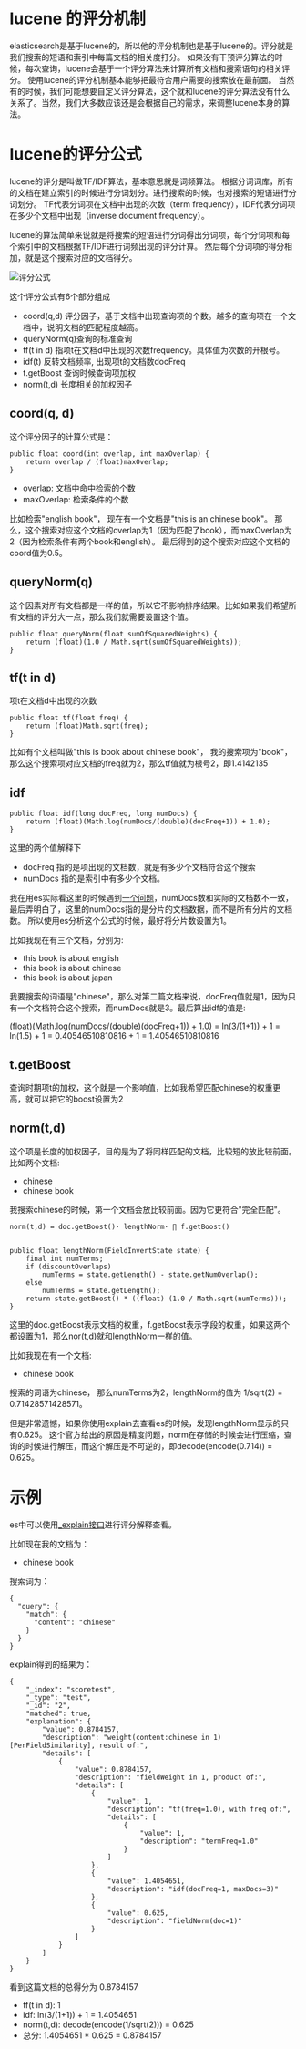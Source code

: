 # lucene 的评分机制

elasticsearch是基于lucene的，所以他的评分机制也是基于lucene的。评分就是我们搜索的短语和索引中每篇文档的相关度打分。
如果没有干预评分算法的时候，每次查询，lucene会基于一个评分算法来计算所有文档和搜索语句的相关评分。
使用lucene的评分机制基本能够把最符合用户需要的搜索放在最前面。
当然有的时候，我们可能想要自定义评分算法，这个就和lucene的评分算法没有什么关系了。当然，我们大多数应该还是会根据自己的需求，来调整lucene本身的算法。


# lucene的评分公式

lucene的评分是叫做TF/IDF算法，基本意思就是词频算法。
根据分词词库，所有的文档在建立索引的时候进行分词划分。进行搜索的时候，也对搜索的短语进行分词划分。
TF代表分词项在文档中出现的次数（term frequency），IDF代表分词项在多少个文档中出现（inverse document frequency）。


lucene的算法简单来说就是将搜索的短语进行分词得出分词项，每个分词项和每个索引中的文档根据TF/IDF进行词频出现的评分计算。
然后每个分词项的得分相加，就是这个搜索对应的文档得分。


![评分公式](http://dl2.iteye.com/upload/attachment/0066/9775/f5df5770-8ce5-3d59-ad02-ba691b179eca.png)

这个评分公式有6个部分组成

* coord(q,d) 评分因子，基于文档中出现查询项的个数。越多的查询项在一个文档中，说明文档的匹配程度越高。
* queryNorm(q)查询的标准查询
* tf(t in d) 指项t在文档d中出现的次数frequency。具体值为次数的开根号。
* idf(t) 反转文档频率, 出现项t的文档数docFreq
* t.getBoost 查询时候查询项加权
* norm(t,d) 长度相关的加权因子

## coord(q, d)

这个评分因子的计算公式是：

```
public float coord(int overlap, int maxOverlap) {
    return overlap / (float)maxOverlap;
}
```

* overlap: 文档中命中检索的个数
* maxOverlap: 检索条件的个数

比如检索"english book"， 现在有一个文档是"this is an chinese book"。
那么，这个搜索对应这个文档的overlap为1（因为匹配了book），而maxOverlap为2（因为检索条件有两个book和english）。
最后得到的这个搜索对应这个文档的coord值为0.5。

## queryNorm(q)

这个因素对所有文档都是一样的值，所以它不影响排序结果。比如如果我们希望所有文档的评分大一点，那么我们就需要设置这个值。

```
public float queryNorm(float sumOfSquaredWeights) {
    return (float)(1.0 / Math.sqrt(sumOfSquaredWeights));
}
```

## tf(t in d)

项t在文档d中出现的次数

```
public float tf(float freq) {
    return (float)Math.sqrt(freq);
}
```

比如有个文档叫做"this is book about chinese book"， 我的搜索项为"book"，那么这个搜索项对应文档的freq就为2，那么tf值就为根号2，即1.4142135

## idf

```
public float idf(long docFreq, long numDocs) {
    return (float)(Math.log(numDocs/(double)(docFreq+1)) + 1.0);
}
```

这里的两个值解释下

* docFreq 指的是项出现的文档数，就是有多少个文档符合这个搜索
* numDocs 指的是索引中有多少个文档。

我在用es实际看这里的时候遇到[一个问题](http://stackoverflow.com/questions/32687116/why-the-es-get-idf-value-is-0-30685282/32687723#32687723)，numDocs数和实际的文档数不一致，最后弄明白了，这里的numDocs指的是分片的文档数据，而不是所有分片的文档数。
所以使用es分析这个公式的时候，最好将分片数设置为1。

比如我现在有三个文档，分别为:
* this book is about english
* this book is about chinese
* this book is about japan

我要搜索的词语是"chinese"，那么对第二篇文档来说，docFreq值就是1，因为只有一个文档符合这个搜索，而numDocs就是3。最后算出idf的值是:

(float)(Math.log(numDocs/(double)(docFreq+1)) + 1.0) = ln(3/(1+1)) + 1 = ln(1.5) + 1 = 0.40546510810816 + 1 = 1.40546510810816

## t.getBoost

查询时期项t的加权，这个就是一个影响值，比如我希望匹配chinese的权重更高，就可以把它的boost设置为2

## norm(t,d)

这个项是长度的加权因子，目的是为了将同样匹配的文档，比较短的放比较前面。
比如两个文档:

* chinese
* chinese book

我搜索chinese的时候，第一个文档会放比较前面。因为它更符合"完全匹配"。

```
norm(t,d) = doc.getBoost()· lengthNorm· ∏ f.getBoost()


public float lengthNorm(FieldInvertState state) {
    final int numTerms;
    if (discountOverlaps)
        numTerms = state.getLength() - state.getNumOverlap();
    else
        numTerms = state.getLength();
    return state.getBoost() * ((float) (1.0 / Math.sqrt(numTerms)));
}
```

这里的doc.getBoost表示文档的权重，f.getBoost表示字段的权重，如果这两个都设置为1，那么nor(t,d)就和lengthNorm一样的值。

比如我现在有一个文档:

* chinese book

搜索的词语为chinese， 那么numTerms为2，lengthNorm的值为 1/sqrt(2) = 0.71428571428571。

但是非常遗憾，如果你使用explain去查看es的时候，发现lengthNorm显示的只有0.625。
这个官方给出的原因是精度问题，norm在存储的时候会进行压缩，查询的时候进行解压，而这个解压是不可逆的，即decode(encode(0.714)) = 0.625。

# 示例

es中可以使用[\_explain接口](https://www.elastic.co/guide/en/elasticsearch/reference/1.4/search-explain.html)进行评分解释查看。

比如现在我的文档为：

* chinese book

搜索词为：

```
{
  "query": {
    "match": {
      "content": "chinese"
    }
  }
}
```

explain得到的结果为：
```
{
    "_index": "scoretest",
    "_type": "test",
    "_id": "2",
    "matched": true,
    "explanation": {
        "value": 0.8784157,
        "description": "weight(content:chinese in 1) [PerFieldSimilarity], result of:",
        "details": [
            {
                "value": 0.8784157,
                "description": "fieldWeight in 1, product of:",
                "details": [
                    {
                        "value": 1,
                        "description": "tf(freq=1.0), with freq of:",
                        "details": [
                            {
                                "value": 1,
                                "description": "termFreq=1.0"
                            }
                        ]
                    },
                    {
                        "value": 1.4054651,
                        "description": "idf(docFreq=1, maxDocs=3)"
                    },
                    {
                        "value": 0.625,
                        "description": "fieldNorm(doc=1)"
                    }
                ]
            }
        ]
    }
}
```

看到这篇文档的总得分为 0.8784157

* tf(t in d): 1
* idf: ln(3/(1+1)) + 1 = 1.4054651
* norm(t,d): decode(encode(1/sqrt(2))) = 0.625
* 总分: 1.4054651 * 0.625 = 0.8784157
